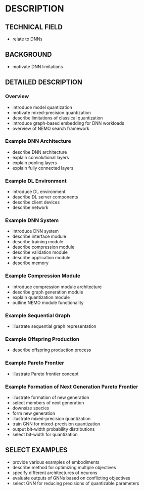 # DESCRIPTION

## TECHNICAL FIELD

- relate to DNNs

## BACKGROUND

- motivate DNN limitations

## DETAILED DESCRIPTION

### Overview

- introduce model quantization
- motivate mixed-precision quantization
- describe limitations of classical quantization
- introduce graph-based embedding for DNN workloads
- overview of NEMO search framework

### Example DNN Architecture

- describe DNN architecture
- explain convolutional layers
- explain pooling layers
- explain fully connected layers

### Example DL Environment

- introduce DL environment
- describe DL server components
- describe client devices
- describe network

### Example DNN System

- introduce DNN system
- describe interface module
- describe training module
- describe compression module
- describe validation module
- describe application module
- describe memory

### Example Compression Module

- introduce compression module architecture
- describe graph generation module
- explain quantization module
- outline NEMO module functionality

### Example Sequential Graph

- illustrate sequential graph representation

### Example Offspring Production

- describe offspring production process

### Example Pareto Frontier

- illustrate Pareto frontier concept

### Example Formation of Next Generation Pareto Frontier

- illustrate formation of new generation
- select members of next generation
- downsize species
- form new generation
- illustrate mixed-precision quantization
- train GNN for mixed-precision quantization
- output bit-width probability distributions
- select bit-width for quantization

## SELECT EXAMPLES

- provide various examples of embodiments
- describe method for optimizing multiple objectives
- specify different architectures of neurons
- evaluate outputs of GNNs based on conflicting objectives
- select GNN for reducing precisions of quantizable parameters

